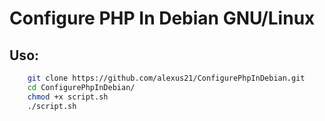 # Configure PHP In Debian GNU/Linux

## Uso:
```bash
    git clone https://github.com/alexus21/ConfigurePhpInDebian.git
    cd ConfigurePhpInDebian/
    chmod +x script.sh
    ./script.sh
```

